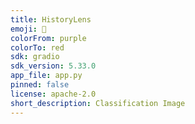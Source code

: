 ```yaml
---
title: HistoryLens
emoji: 🐢
colorFrom: purple
colorTo: red
sdk: gradio
sdk_version: 5.33.0
app_file: app.py
pinned: false
license: apache-2.0
short_description: Classification Image
---
```

